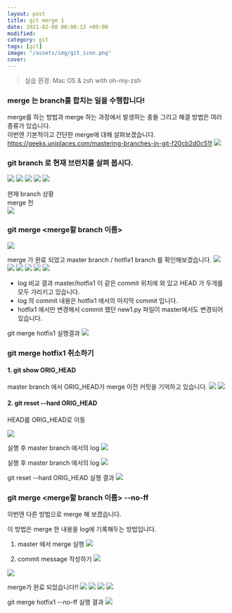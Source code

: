 ```yaml
---
layout: post
title: git merge 1
date: 2021-02-08 00:00:13 +09:00
modified: 
category: git
tags: [git]
image: "/assets/img/git_icon.png"
cover: 
---
```


>실습 환경: Mac OS & zsh with oh-my-zsh

### merge 는 branch를 합치는 일을 수행합니다!<br>

merge를 하는 방법과 merge 하는 과정에서 발생하는 충돌 그리고 해결 방법은 여러 종류가 있습니다. <br>
이번엔 기본적이고 간단한 merge에 대해 살펴보겠습니다.<br>
https://geeks.uniplaces.com/mastering-branches-in-git-f20cb2d0c51f
![](./git_merge_1.png)

### git branch 로 현재 브런치를 살펴 봅시다.
![](./git_merge_2.png)
![](./git_merge_3.png)
![](./git_merge_4.png)
![](./git_merge_5.png)
![](./git_merge_6.png)

현재 branch 상황<br>
merge 전 <br>
![](./git_merge_7.png)

### git merge <merge할 branch 이름>
![](./git_merge_8.png)

merge 가 완료 되었고 master branch / hotfix1 branch 를 확인해보겠습니다.
![](./git_merge_9.png)
![](./git_merge_10.png)
![](./git_merge_11.png)
![](./git_merge_12.png)
![](./git_merge_13.png)
![](./git_merge_14.png)

 - log 비교 결과 master/hotfix1 이 같은 commit 위치에 와 있고 HEAD 가 두개를 모두 가리키고 있습니다. 
- log 의 commit 내용은 hotfix1 에서의 마지막 commit 입니다.
- hotfix1 에서만 변경해서 commit 했던 new1.py 파일이 master에서도 변경되어 있습니다.

git merge hotfix1 실행결과
![](./git_merge_15.png)

### git merge hotfix1  취소하기
#### 1. git show ORIG_HEAD
master branch 에서 ORIG_HEAD가 merge 이전 커밋을 기억하고 있습니다.
![](./git_merge_16.png)
![](./git_merge_17.png)

#### 2. git reset --hard ORIG_HEAD
HEAD를 ORIG_HEAD로 이동

![](./git_merge_18.png)

실행 후 master branch 에서의 log
![](./git_merge_19.png)

실행 후 master branch 에서의 log
![](./git_merge_20.png)

git reset --hard ORIG_HEAD 실행 결과
![](./git_merge_21.png)

### git merge <merge할 branch 이름> --no-ff
이번엔 다른 방법으로 merge 해 보겠습니다. <br>

이 방법은 merge 한 내용을 log에 기록해두는 방법입니다.<br>
1. master 에서 merge 실행
![](./git_merge_22.png)

2. commit message 작성하기
![](./git_merge_23.png)

![](./git_merge_24.png)

merge가 완료 되었습니다!! 
![](./git_merge_25.png)
![](./git_merge_26.png)
![](./git_merge_27.png)
![](./git_merge_28.png)

git merge hotfix1 --no-ff 실행 결과
![](./git_merge_29.png)

